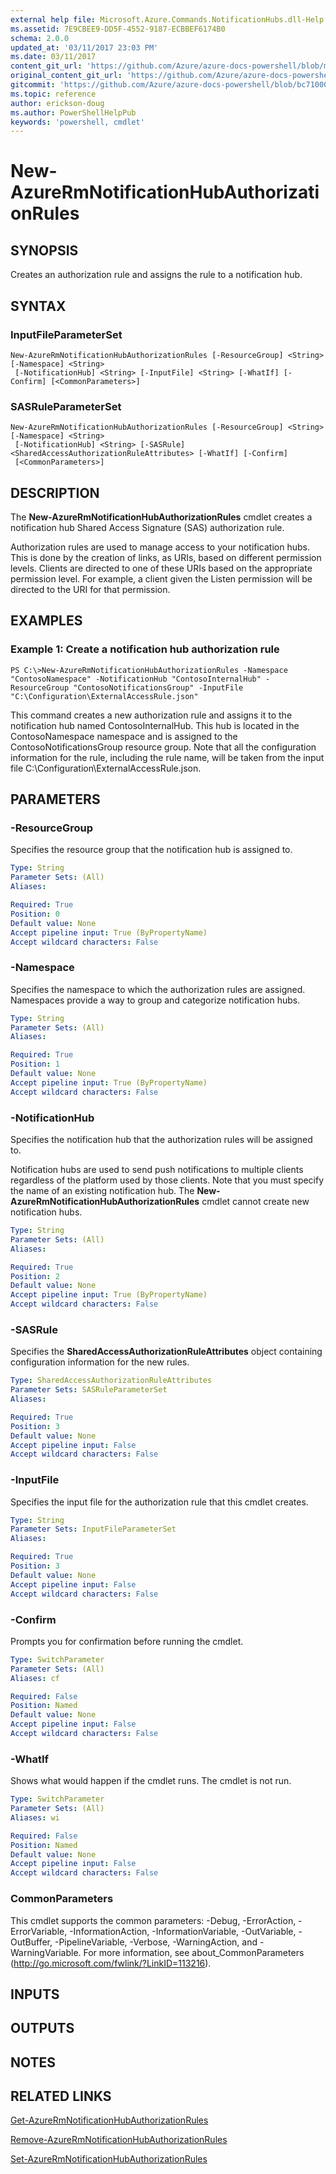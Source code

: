 ```yaml
---
external help file: Microsoft.Azure.Commands.NotificationHubs.dll-Help.xml
ms.assetid: 7E9CBEE9-DD5F-4552-9187-ECBBEF6174B0
schema: 2.0.0
updated_at: '03/11/2017 23:03 PM'
ms.date: 03/11/2017
content_git_url: 'https://github.com/Azure/azure-docs-powershell/blob/master/azureps-cmdlets-docs/ResourceManager/AzureRM.NotificationHubs/v2.6.0/New-AzureRmNotificationHubAuthorizationRules.md'
original_content_git_url: 'https://github.com/Azure/azure-docs-powershell/blob/master/azureps-cmdlets-docs/ResourceManager/AzureRM.NotificationHubs/v2.6.0/New-AzureRmNotificationHubAuthorizationRules.md'
gitcommit: 'https://github.com/Azure/azure-docs-powershell/blob/bc71000aa3c7f754b95442dcc415a7324626a15c'
ms.topic: reference
author: erickson-doug
ms.author: PowerShellHelpPub
keywords: 'powershell, cmdlet'
---
```


# New-AzureRmNotificationHubAuthorizationRules

## SYNOPSIS
Creates an authorization rule and assigns the rule to a notification hub.

## SYNTAX

### InputFileParameterSet
```
New-AzureRmNotificationHubAuthorizationRules [-ResourceGroup] <String> [-Namespace] <String>
 [-NotificationHub] <String> [-InputFile] <String> [-WhatIf] [-Confirm] [<CommonParameters>]
```

### SASRuleParameterSet
```
New-AzureRmNotificationHubAuthorizationRules [-ResourceGroup] <String> [-Namespace] <String>
 [-NotificationHub] <String> [-SASRule] <SharedAccessAuthorizationRuleAttributes> [-WhatIf] [-Confirm]
 [<CommonParameters>]
```

## DESCRIPTION
The **New-AzureRmNotificationHubAuthorizationRules** cmdlet creates a notification hub Shared Access Signature (SAS) authorization rule.

Authorization rules are used to manage access to your notification hubs.
This is done by the creation of links, as URIs, based on different permission levels.
Clients are directed to one of these URIs based on the appropriate permission level.
For example, a client given the Listen permission will be directed to the URI for that permission.

## EXAMPLES

### Example 1: Create a notification hub authorization rule
```
PS C:\>New-AzureRmNotificationHubAuthorizationRules -Namespace "ContosoNamespace" -NotificationHub "ContosoInternalHub" -ResourceGroup "ContosoNotificationsGroup" -InputFile "C:\Configuration\ExternalAccessRule.json"
```

This command creates a new authorization rule and assigns it to the notification hub named ContosoInternalHub.
This hub is located in the ContosoNamespace namespace and is assigned to the ContosoNotificationsGroup resource group.
Note that all the configuration information for the rule, including the rule name, will be taken from the input file C:\Configuration\ExternalAccessRule.json.

## PARAMETERS

### -ResourceGroup
Specifies the resource group that the notification hub is assigned to.

```yaml
Type: String
Parameter Sets: (All)
Aliases: 

Required: True
Position: 0
Default value: None
Accept pipeline input: True (ByPropertyName)
Accept wildcard characters: False
```

### -Namespace
Specifies the namespace to which the authorization rules are assigned.
Namespaces provide a way to group and categorize notification hubs.

```yaml
Type: String
Parameter Sets: (All)
Aliases: 

Required: True
Position: 1
Default value: None
Accept pipeline input: True (ByPropertyName)
Accept wildcard characters: False
```

### -NotificationHub
Specifies the notification hub that the authorization rules will be assigned to.

Notification hubs are used to send push notifications to multiple clients regardless of the platform used by those clients.
Note that you must specify the name of an existing notification hub.
The **New-AzureRmNotificationHubAuthorizationRules** cmdlet cannot create new notification hubs.

```yaml
Type: String
Parameter Sets: (All)
Aliases: 

Required: True
Position: 2
Default value: None
Accept pipeline input: True (ByPropertyName)
Accept wildcard characters: False
```

### -SASRule
Specifies the **SharedAccessAuthorizationRuleAttributes** object containing configuration information for the new rules.

```yaml
Type: SharedAccessAuthorizationRuleAttributes
Parameter Sets: SASRuleParameterSet
Aliases: 

Required: True
Position: 3
Default value: None
Accept pipeline input: False
Accept wildcard characters: False
```

### -InputFile
Specifies the input file for the authorization rule that this cmdlet creates.

```yaml
Type: String
Parameter Sets: InputFileParameterSet
Aliases: 

Required: True
Position: 3
Default value: None
Accept pipeline input: False
Accept wildcard characters: False
```

### -Confirm
Prompts you for confirmation before running the cmdlet.

```yaml
Type: SwitchParameter
Parameter Sets: (All)
Aliases: cf

Required: False
Position: Named
Default value: None
Accept pipeline input: False
Accept wildcard characters: False
```

### -WhatIf
Shows what would happen if the cmdlet runs. The cmdlet is not run.

```yaml
Type: SwitchParameter
Parameter Sets: (All)
Aliases: wi

Required: False
Position: Named
Default value: None
Accept pipeline input: False
Accept wildcard characters: False
```

### CommonParameters
This cmdlet supports the common parameters: -Debug, -ErrorAction, -ErrorVariable, -InformationAction, -InformationVariable, -OutVariable, -OutBuffer, -PipelineVariable, -Verbose, -WarningAction, and -WarningVariable. For more information, see about_CommonParameters (http://go.microsoft.com/fwlink/?LinkID=113216).

## INPUTS

## OUTPUTS

## NOTES

## RELATED LINKS

[Get-AzureRmNotificationHubAuthorizationRules](./Get-AzureRmNotificationHubAuthorizationRules.md)

[Remove-AzureRmNotificationHubAuthorizationRules](./Remove-AzureRmNotificationHubAuthorizationRules.md)

[Set-AzureRmNotificationHubAuthorizationRules](./Set-AzureRmNotificationHubAuthorizationRules.md)


